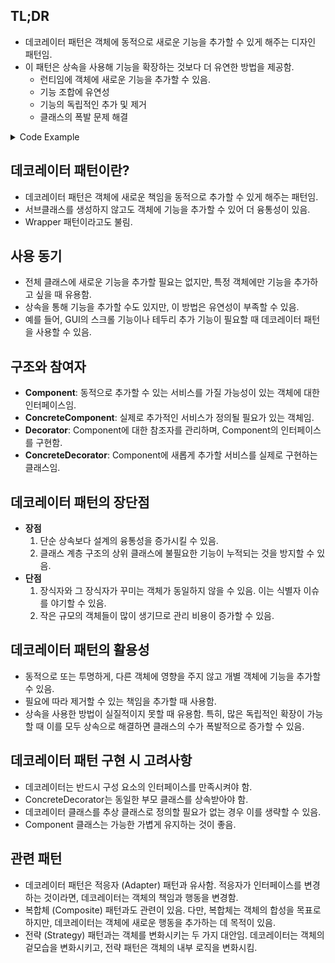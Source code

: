 ## TL;DR

- 데코레이터 패턴은 객체에 동적으로 새로운 기능을 추가할 수 있게 해주는 디자인 패턴임.
- 이 패턴은 상속을 사용해 기능을 확장하는 것보다 더 유연한 방법을 제공함.
    - 런티임에 객체에 새로운 기능을 추가할 수 있음.
    - 기능 조합에 유연성
    - 기능의 독립적인 추가 및 제거
    - 클래스의 폭발 문제 해결

<details markdown="1">
<summary>Code Example</summary>

```python
from abc import ABC, abstractmethod

# Component 인터페이스
class VisualComponent(ABC):
    @abstractmethod
    def draw(self):
        pass

# ConcreteComponent
class TextView(VisualComponent):
    def draw(self):
        print("Drawing a text view")

# Decorator - 데코레이터는 감싸는 대상의 인터페이스를 구현해야 하며,
# 추가기능을 구현 후 self._component 를 통해서 나머지 처리를 위임한다.
class Decorator(VisualComponent):
    def __init__(self, component: VisualComponent):
        self._component = component

    def draw(self):
        self._component.draw()

# ConcreteDecoratorA
class BorderDecorator(Decorator):
    def draw(self):
        super().draw()
        self._draw_border()

    def _draw_border(self):
        print("Adding a border")

# ConcreteDecoratorB
class ScrollDecorator(Decorator):
    def draw(self):
        super().draw()
        self._draw_scroll()

    def _draw_scroll(self):
        print("Adding scroll bars")

# 클라이언트 코드
if __name__ == "__main__":
    # 기본 TextView 객체 생성
    text_view = TextView()

    # 텍스트 뷰에 테두리를 추가
    bordered_text_view = BorderDecorator(text_view)

    # 테두리가 추가된 텍스트 뷰에 스크롤을 추가
    scrollable_bordered_text_view = ScrollDecorator(bordered_text_view)

    # 최종 객체의 draw 메서드를 호출
    scrollable_bordered_text_view.draw()
```

### 설명

- `VisualComponent`는 기본 인터페이스 또는 추상 클래스임.
- `TextView`는 기본 구현체로, 단순히 텍스트를 출력하는 역할을 함.
- `Decorator`는 `VisualComponent`를 상속받아 `draw` 메서드를 호출하도록 하고, 데코레이터들이 이 클래스를 상속받아 추가 기능을 구현할 수 있도록 함.
- `BorderDecorator`와 `ScrollDecorator`는 각각 테두리와 스크롤 기능을 추가하는 데코레이터임.
- 최종적으로, `scrollable_bordered_text_view` 객체를 사용하여 `draw` 메서드를 호출하면 기본 텍스트 뷰에 테두리와 스크롤이 추가된 출력이 나옴.

</details>

## 데코레이터 패턴이란?

- 데코레이터 패턴은 객체에 새로운 책임을 동적으로 추가할 수 있게 해주는 패턴임.
- 서브클래스를 생성하지 않고도 객체에 기능을 추가할 수 있어 더 융통성이 있음.
- Wrapper 패턴이라고도 불림.

## 사용 동기

- 전체 클래스에 새로운 기능을 추가할 필요는 없지만, 특정 객체에만 기능을 추가하고 싶을 때 유용함.
- 상속을 통해 기능을 추가할 수도 있지만, 이 방법은 유연성이 부족할 수 있음.
- 예를 들어, GUI의 스크롤 기능이나 테두리 추가 기능이 필요할 때 데코레이터 패턴을 사용할 수 있음.

## 구조와 참여자

- **Component**: 동적으로 추가할 수 있는 서비스를 가질 가능성이 있는 객체에 대한 인터페이스임.
- **ConcreteComponent**: 실제로 추가적인 서비스가 정의될 필요가 있는 객체임.
- **Decorator**: Component에 대한 참조자를 관리하며, Component의 인터페이스를 구현함.
- **ConcreteDecorator**: Component에 새롭게 추가할 서비스를 실제로 구현하는 클래스임.

## 데코레이터 패턴의 장단점

- **장점**
    1. 단순 상속보다 설계의 융통성을 증가시킬 수 있음.
    2. 클래스 계층 구조의 상위 클래스에 불필요한 기능이 누적되는 것을 방지할 수 있음.
- **단점**
    1. 장식자와 그 장식자가 꾸미는 객체가 동일하지 않을 수 있음. 이는 식별자 이슈를 야기할 수 있음.
    2. 작은 규모의 객체들이 많이 생기므로 관리 비용이 증가할 수 있음.

## 데코레이터 패턴의 활용성

- 동적으로 또는 투명하게, 다른 객체에 영향을 주지 않고 개별 객체에 기능을 추가할 수 있음.
- 필요에 따라 제거할 수 있는 책임을 추가할 때 사용함.
- 상속을 사용한 방법이 실질적이지 못할 때 유용함. 특히, 많은 독립적인 확장이 가능할 때 이를 모두 상속으로 해결하면 클래스의 수가 폭발적으로 증가할 수 있음.

## 데코레이터 패턴 구현 시 고려사항

- 데코레이터는 반드시 구성 요소의 인터페이스를 만족시켜야 함.
- ConcreteDecorator는 동일한 부모 클래스를 상속받아야 함.
- 데코레이터 클래스를 추상 클래스로 정의할 필요가 없는 경우 이를 생략할 수 있음.
- Component 클래스는 가능한 가볍게 유지하는 것이 좋음.

## 관련 패턴

- 데코레이터 패턴은 적응자 (Adapter) 패턴과 유사함. 적응자가 인터페이스를 변경하는 것이라면, 데코레이터는 객체의 책임과 행동을 변경함.
- 복합체 (Composite) 패턴과도 관련이 있음. 다만, 복합체는 객체의 합성을 목표로 하지만, 데코레이터는 객체에 새로운 행동을 추가하는 데 목적이 있음.
- 전략 (Strategy) 패턴과는 객체를 변화시키는 두 가지 대안임. 데코레이터는 객체의 겉모습을 변화시키고, 전략 패턴은 객체의 내부 로직을 변화시킴.
